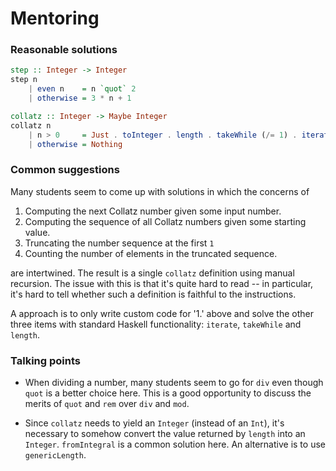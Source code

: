 # Mentoring

### Reasonable solutions

```haskell
step :: Integer -> Integer
step n
    | even n    = n `quot` 2
    | otherwise = 3 * n + 1

collatz :: Integer -> Maybe Integer
collatz n
    | n > 0     = Just . toInteger . length . takeWhile (/= 1) . iterate step $ n
    | otherwise = Nothing
```

### Common suggestions
Many students seem to come up with solutions in which the concerns of

1. Computing the next Collatz number given some input number.
2. Computing the sequence of all Collatz numbers given some starting value.
3. Truncating the number sequence at the first `1`
4. Counting the number of elements in the truncated sequence.

are intertwined. The result is a single `collatz` definition using manual
recursion. The issue with this is that it's quite hard to read -- in particular,
it's hard to tell whether such a definition is faithful to the instructions.

A approach is to only write custom code for '1.' above and solve the other
three items with standard Haskell functionality: `iterate`, `takeWhile` and
`length`.

### Talking points
- When dividing a number, many students seem to go for `div` even though `quot`
is a better choice here. This is a good opportunity to discuss the merits of
`quot` and `rem` over `div` and `mod`.

- Since `collatz` needs to yield an `Integer` (instead of an `Int`), it's
necessary to somehow convert the value returned by `length` into an `Integer`.
`fromIntegral` is a common solution here. An alternative is to use
`genericLength`.
